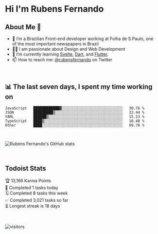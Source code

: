 # Hi I'm Rubens Fernando

## About Me 🚀

- 🌱 I’m a Brazilian Front-end developer working at Folha de S.Paulo, one of the most important newspapers in Brazil
- 👨‍💻 I am passionate about Design and Web Development
- 📖 I’m currently learning [Svelte](https://svelte.dev/), [Dart](https://dart.dev/), and [Flutter](https://flutter.dev/).
- 📫 How to reach me: [@rubensfernando](https://twitter.com/rubensfernando) on Twitter

<br />

## 📊 The last seven days, I spent my time working on

<!--START_SECTION:waka-->
```text
JavaScript   ████████████▓░░░░░░░░░░░░░░░░░░░░░░░░░░░░   30.76 % 
JSON         █████████▒░░░░░░░░░░░░░░░░░░░░░░░░░░░░░░░   22.44 % 
YAML         ██████▒░░░░░░░░░░░░░░░░░░░░░░░░░░░░░░░░░░   15.23 % 
TypeScript   ████▒░░░░░░░░░░░░░░░░░░░░░░░░░░░░░░░░░░░░   10.48 % 
Other        ████░░░░░░░░░░░░░░░░░░░░░░░░░░░░░░░░░░░░░   09.78 % 
```
<!--END_SECTION:waka-->

<br />

![Rubens Fernando's GitHub stats](https://github-readme-stats.vercel.app/api?username=rubensfernando&show_icons=true&hide_border=true)

<br />

## Todoist Stats

<!-- TODO-IST:START -->
🏆  13,166 Karma Points           
🌸  Completed 1 tasks today           
🗓  Completed 8 tasks this week           
✅  Completed 3,021 tasks so far           
⏳  Longest streak is 18 days
<!-- TODO-IST:END -->

<br>

![visitors](https://visitor-badge.laobi.icu/badge?page_id=rubensfernando.rubensfernando)
